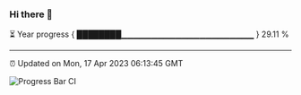 ### Hi there 👋

⏳ Year progress { ████████▁▁▁▁▁▁▁▁▁▁▁▁▁▁▁▁▁▁▁▁▁▁ } 29.11 %

---

⏰ Updated on Mon, 17 Apr 2023 06:13:45 GMT

![Progress Bar CI](https://github.com/liununu/liununu/workflows/Progress%20Bar%20CI/badge.svg)
